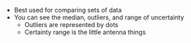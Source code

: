 - Best used for comparing sets of data
- You can see the median, outliers, and range of uncertainty
	- Outliers are represented by dots
	- Certainty range is the little antenna things